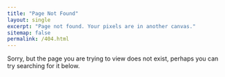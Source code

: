 ```yaml
---
title: "Page Not Found"
layout: single
excerpt: "Page not found. Your pixels are in another canvas."
sitemap: false
permalink: /404.html
---
```


Sorry, but the page you are trying to view does not exist, perhaps you can try searching for it below.

<script type="text/javascript">
  var GOOG_FIXURL_LANG = 'en';
  var GOOG_FIXURL_SITE = '{{ site.url }}'
</script>
<script type="text/javascript"
  src="//linkhelp.clients.google.com/tbproxy/lh/wm/fixurl.js">
</script>
